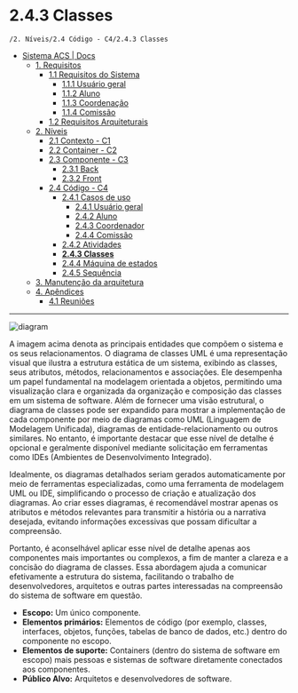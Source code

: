 # 2.4.3 Classes

`/2. Níveis/2.4 Código - C4/2.4.3 Classes`

* [Sistema ACS | Docs](../../../README.md)
  * [1. Requisitos](../../../1.%20Requisitos/README.md)
    * [1.1 Requisitos do Sistema](../../../1.%20Requisitos/1.1%20Requisitos%20do%20Sistema/README.md)
      * [1.1.1 Usuário geral](../../../1.%20Requisitos/1.1%20Requisitos%20do%20Sistema/1.1.1%20Usu%C3%A1rio%20geral/README.md)
      * [1.1.2 Aluno](../../../1.%20Requisitos/1.1%20Requisitos%20do%20Sistema/1.1.2%20Aluno/README.md)
      * [1.1.3 Coordenação](../../../1.%20Requisitos/1.1%20Requisitos%20do%20Sistema/1.1.3%20Coordena%C3%A7%C3%A3o/README.md)
      * [1.1.4 Comissão](../../../1.%20Requisitos/1.1%20Requisitos%20do%20Sistema/1.1.4%20Comiss%C3%A3o/README.md)
    * [1.2 Requisitos Arquiteturais](../../../1.%20Requisitos/1.2%20Requisitos%20Arquiteturais/README.md)
  * [2. Níveis](../../../2.%20N%C3%ADveis/README.md)
    * [2.1 Contexto - C1](../../../2.%20N%C3%ADveis/2.1%20Contexto%20-%20C1/README.md)
    * [2.2 Container - C2](../../../2.%20N%C3%ADveis/2.2%20Container%20-%20C2/README.md)
    * [2.3 Componente - C3](../../../2.%20N%C3%ADveis/2.3%20Componente%20-%20C3/README.md)
      * [2.3.1 Back](../../../2.%20N%C3%ADveis/2.3%20Componente%20-%20C3/2.3.1%20Back/README.md)
      * [2.3.2 Front](../../../2.%20N%C3%ADveis/2.3%20Componente%20-%20C3/2.3.2%20Front/README.md)
    * [2.4 Código - C4](../../../2.%20N%C3%ADveis/2.4%20C%C3%B3digo%20-%20C4/README.md)
      * [2.4.1 Casos de uso](../../../2.%20N%C3%ADveis/2.4%20C%C3%B3digo%20-%20C4/2.4.1%20Casos%20de%20uso/README.md)
        * [2.4.1 Usuário geral](../../../2.%20N%C3%ADveis/2.4%20C%C3%B3digo%20-%20C4/2.4.1%20Casos%20de%20uso/2.4.1%20Usu%C3%A1rio%20geral/README.md)
        * [2.4.2 Aluno](../../../2.%20N%C3%ADveis/2.4%20C%C3%B3digo%20-%20C4/2.4.1%20Casos%20de%20uso/2.4.2%20Aluno/README.md)
        * [2.4.3 Coordenador](../../../2.%20N%C3%ADveis/2.4%20C%C3%B3digo%20-%20C4/2.4.1%20Casos%20de%20uso/2.4.3%20Coordenador/README.md)
        * [2.4.4 Comissão](../../../2.%20N%C3%ADveis/2.4%20C%C3%B3digo%20-%20C4/2.4.1%20Casos%20de%20uso/2.4.4%20Comiss%C3%A3o/README.md)
      * [2.4.2 Atividades](../../../2.%20N%C3%ADveis/2.4%20C%C3%B3digo%20-%20C4/2.4.2%20Atividades/README.md)
      * [**2.4.3 Classes**](../../../2.%20N%C3%ADveis/2.4%20C%C3%B3digo%20-%20C4/2.4.3%20Classes/README.md)
      * [2.4.4 Máquina de estados](../../../2.%20N%C3%ADveis/2.4%20C%C3%B3digo%20-%20C4/2.4.4%20M%C3%A1quina%20de%20estados/README.md)
      * [2.4.5 Sequência](../../../2.%20N%C3%ADveis/2.4%20C%C3%B3digo%20-%20C4/2.4.5%20Sequ%C3%AAncia/README.md)
  * [3. Manutenção da arquitetura](../../../3.%20Manuten%C3%A7%C3%A3o%20da%20arquitetura/README.md)
  * [4. Apêndices](../../../4.%20Ap%C3%AAndices/README.md)
    * [4.1 Reuniões](../../../4.%20Ap%C3%AAndices/4.1%20Reuni%C3%B5es/README.md)

---

![diagram](https://www.plantuml.com/plantuml/svg/0/hLTBJnin4BxpAonEVOX8lQuG9GffLObMg9HU48U9FG4NhntisJI8yj_hNVRbNMysQSaXiMV6u_4tus-SKqTWAKiLumgSGtV0_ASOiod9jHGWa5rV_u8r90ixoLOu0UucgH6e9hN5pGrxAbRcdoCf4dPkz6qZGRan2PlxxxdEqaOkq74hENZb9LdPNiBlli96ff0mgQaGFn-qWfkX9RdqIuKfjoxLJTH7HoViyDrXO9emtipSQ_YxHMe9t9kt0qw7C6pPZA58aZ8LWMeBYWB88tW6X8tipbXm3Qm3Q9VY7uP0TQLDo0bRF19Ut_GJz1qVCkdog48ysvWKY7uuRDicpDQJQ2sEEcjC4mRL-3K2yvbkva6U_p4wxx2UXdMJMRUbOdBjMAreas9G3hibfzYuAlHeMap04LSk0oktUgbC4fQzZDp_1T9AWuybm6sk1Lhamz1L1cFeSLprxvBDe2zSWBGsHbz5LllogqzzcQT4p7r4YIwAS7tGdK3UruL7k9o4yBRIC0HmOp86SOoP7AReo6A7Rnv8j2cseoLpZpgIhJgIgVMZjPaw9pK822ZhPLi2obmJUfk3BWjTtRN6KzC2gRhplUJqhlgOXnShtxpotrswLjV7pcrmht3otfSF1vlUVZ5jQwNxOzrKSTJHK0MN-h1yd_8IaVoPERGIr4-qJXfzzUKiOIgewZWHpqowKaWncbWj-yALtyG8qwrpLBWqEi8fc89KVR53VHTXB6w4l3N-20NEqLV3kbGM_TqOXQ23w9RvTXV5R_2UUvztj8py0qEIpBavOJEZ57BoQ1r_PBWXrCAnpnOqeQXC7qy23nS-JR-D5VdoJcJlYwIYrP1YJ2tTb7EJQVfcz7opaXOBBzqp17RdXjyFcisy1zJaS-v6NSurB5HV6r16pRf17LSrMHLnRPKmB8VRxsZNmH1V3BNROFrkdN_la_ZKLRF8OsUduqJv9dAc_7lyND67XBzolgw18ylhx0p9NoqNE6xBZ_zC9jKc1wS-L_wVr5y0)

A imagem acima denota as principais entidades que compõem o sistema e os seus relacionamentos. O diagrama de classes UML é uma representação visual que ilustra a estrutura estática de um sistema, exibindo as classes, seus atributos, métodos, relacionamentos e associações. Ele desempenha um papel fundamental na modelagem orientada a objetos, permitindo uma visualização clara e organizada da organização e composição das classes em um sistema de software. Além de fornecer uma visão estrutural, o diagrama de classes pode ser expandido para mostrar a implementação de cada componente por meio de diagramas como UML (Linguagem de Modelagem Unificada), diagramas de entidade-relacionamento ou outros similares. No entanto, é importante destacar que esse nível de detalhe é opcional e geralmente disponível mediante solicitação em ferramentas como IDEs (Ambientes de Desenvolvimento Integrado).

Idealmente, os diagramas detalhados seriam gerados automaticamente por meio de ferramentas especializadas, como uma ferramenta de modelagem UML ou IDE, simplificando o processo de criação e atualização dos diagramas. Ao criar esses diagramas, é recomendável mostrar apenas os atributos e métodos relevantes para transmitir a história ou a narrativa desejada, evitando informações excessivas que possam dificultar a compreensão.

Portanto, é aconselhável aplicar esse nível de detalhe apenas aos componentes mais importantes ou complexos, a fim de manter a clareza e a concisão do diagrama de classes. Essa abordagem ajuda a comunicar efetivamente a estrutura do sistema, facilitando o trabalho de desenvolvedores, arquitetos e outras partes interessadas na compreensão do sistema de software em questão.

* **Escopo:** Um único componente.
* **Elementos primários:** Elementos de código (por exemplo, classes, interfaces, objetos, funções, tabelas de banco de dados, etc.) dentro do componente no escopo.
*  **Elementos de suporte:** Containers (dentro do sistema de software em escopo) mais pessoas e sistemas de software diretamente conectados aos componentes.
*  **Público Alvo:** Arquitetos e desenvolvedores de software.